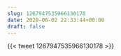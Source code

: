 ```yaml
---
slug: 1267947535966130178
date: 2020-06-02 22:33:44+00:00
draft: false
---
```


{{< tweet 1267947535966130178 >}}
